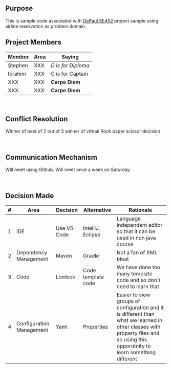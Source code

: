 ## Purpose
This is sample code associated with [DePaul SE452](http://www.cdm.depaul.edu/academics/pages/courseinfo.aspx?Subject=SE&CatalogNbr=452) project sample using airline reservation as problem domain.
<br>

## Project Members

| Member | Area  | Saying |
| ----------- | ----------- | --- |
| Stephen | XXX | <i>D is for Diploma</i>
| Ibrahim | XXX  | <C> C is for Captain </b>
| XXX | XXX  | <b>Carpe Diem</b>
| XXX | XXX  | <b>Carpe Diem</b>

<br/>

## Conflict Resolution
Winner of best of 2 out of 3 winner of virtual Rock paper scissor decision

<br/>

## Communication Mechanism
Will meet using Github.   Will meet once a week on Saturday.

<br/>

## Decision Made
| # | Area  | Decision | Alternative | Rationale
| ----------- | ----------- | --- | --- |--- |
| 1 | IDE | Use VS Code |IntelliJ, Eclipse | Language independent editor so that it can be used in non java course
| 2 | Dependency Management  | Maven | Gradle | Not a fan of XML bloat
| 3 | Code  | Lombok | Code template code | We have done too many template code and so don't need to learn that
| 4 | Configuration Management  | Yaml | Properties | Easier to view groups of configuration and it is different than what we learned in other classes with property files and so using this opporutnity to learn something different

